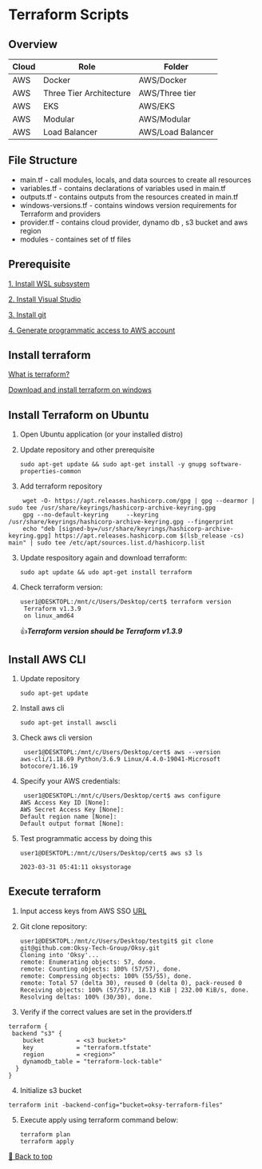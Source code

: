 #  Terraform Scripts

## Overview 


 Cloud   | Role | Folder                                                                                                  
--- | --- | ---
| AWS | Docker | AWS/Docker
| AWS |  Three Tier Architecture      | AWS/Three tier
| AWS  | EKS       |  AWS/EKS
| AWS | Modular    | AWS/Modular
| AWS | Load Balancer       |   AWS/Load Balancer

## File Structure

* main.tf - call modules, locals, and data sources to create all resources
* variables.tf - contains declarations of variables used in main.tf
* outputs.tf - contains outputs from the resources created in main.tf
* windows-versions.tf - contains windows version requirements for Terraform and providers
* provider.tf - contains cloud provider, dynamo db , s3 bucket  and aws region
* modules - containes set of tf files 



## Prerequisite

[1. Install WSL subsystem](https://pureinfotech.com/install-windows-subsystem-linux-2-windows-10/#:~:text=To%20install%20WSL2%20on%20Windows,%E2%80%9Cwsl%20%E2%80%93update%E2%80%9D%20command.)

[2. Install Visual Studio](https://learn.microsoft.com/en-us/visualstudio/install/install-visual-studio?view=vs-2022)

[3. Install git](https://phoenixnap.com/kb/how-to-install-git-on-ubuntu)

[4. Generate programmatic access to AWS account](https://www.simplified.guide/aws/iam/create-programmatic-access-user)


## Install terraform

[What is terraform?](https://developer.hashicorp.com/terraform/intro)

[Download and install terraform on windows](https://phoenixnap.com/kb/how-to-install-terraform)


## Install Terraform on Ubuntu 

1. Open Ubuntu application (or your installed distro)
2. Update repository and other prerequisite

   `sudo apt-get update && sudo apt-get install -y gnupg software-properties-common`
    
3. Add terraform repository
```
    wget -O- https://apt.releases.hashicorp.com/gpg | gpg --dearmor | sudo tee /usr/share/keyrings/hashicorp-archive-keyring.gpg
    gpg --no-default-keyring     --keyring /usr/share/keyrings/hashicorp-archive-keyring.gpg --fingerprint
    echo "deb [signed-by=/usr/share/keyrings/hashicorp-archive-keyring.gpg] https://apt.releases.hashicorp.com $(lsb_release -cs) main" | sudo tee /etc/apt/sources.list.d/hashicorp.list
```
3. Update respository again and download terraform: 
 
   `sudo apt update && udo apt-get install terraform`
   
4. Check terraform version:  

   ```
   user1@DESKTOPL:/mnt/c/Users/Desktop/cert$ terraform version                            
    Terraform v1.3.9
    on linux_amd64
   ```
   
    :+1:<i>***Terraform version should be Terraform v1.3.9***</i>

## Install AWS CLI

1. Update repository

   `sudo apt-get update`
  
2. Install aws cli

   `sudo apt-get install awscli` 
  
3. Check aws cli version
   ```
    user1@DESKTOPL:/mnt/c/Users/Desktop/cert$ aws --version
   aws-cli/1.18.69 Python/3.6.9 Linux/4.4.0-19041-Microsoft botocore/1.16.19
   ```   
4. Specify your AWS credentials:  
   ```
    user1@DESKTOPL:/mnt/c/Users/Desktop/cert$ aws configure 
   AWS Access Key ID [None]: 
   AWS Secret Access Key [None]: 
   Default region name [None]: 
   Default output format [None]: 
   ```
   
 5. Test programmatic access by doing this
   
     ```
     user1@DESKTOPL:/mnt/c/Users/Desktop/cert$ aws s3 ls
    
     2023-03-31 05:41:11 oksystorage
    
     ```
## Execute terraform

1. Input  access keys from AWS SSO [URL](https://oksy.awsapps.com/start/#/?tab=accounts)


   
2. Git clone repository:

   ```
   user1@DESKTOPL:/mnt/c/Users/Desktop/testgit$ git clone git@github.com:Oksy-Tech-Group/Oksy.git
   Cloning into 'Oksy'...
   remote: Enumerating objects: 57, done.
   remote: Counting objects: 100% (57/57), done.
   remote: Compressing objects: 100% (55/55), done.
   remote: Total 57 (delta 30), reused 0 (delta 0), pack-reused 0
   Receiving objects: 100% (57/57), 18.13 KiB | 232.00 KiB/s, done.
   Resolving deltas: 100% (30/30), done.
   ```

3. Verify if the correct values are set in the providers.tf

```
terraform {
 backend "s3" {
    bucket         = <s3 bucket>"
    key            = "terraform.tfstate"
    region         = <region>"
    dynamodb_table = "terraform-lock-table"
  }
}

```
4. Initialize s3 bucket

```
terraform init -backend-config="bucket=oksy-terraform-files"
```
5. Execute apply using terraform command below:

   ```
   terraform plan
   terraform apply
   ```
   
   
[🔼 Back to top](#oksy-tech)
